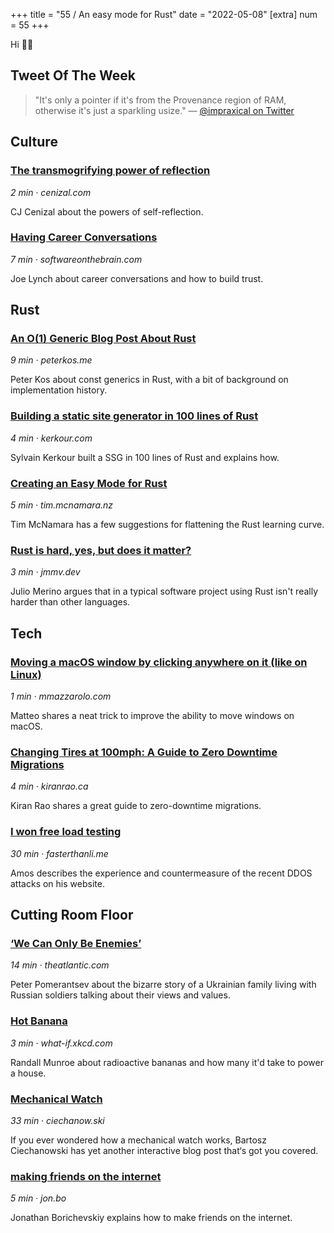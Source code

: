 +++
title = "55 / An easy mode for Rust"
date = "2022-05-08"
[extra]
num = 55
+++

Hi ✌🏻

## Tweet Of The Week
> "It's only a pointer if it's from the Provenance region of RAM, otherwise it's just a sparkling usize."
> — [@impraxical on Twitter](https://twitter.com/impraxical/status/1521229640387420167)

## Culture
### [The transmogrifying power of reflection](https://www.cenizal.com/the-transmogrifying-power-of-reflection/)
_2 min · cenizal.com_

CJ Cenizal about the powers of self-reflection.

### [Having Career Conversations](http://www.softwareonthebrain.com/2021/12/having-career-growth-conversations.html)
_7 min · softwareonthebrain.com_

Joe Lynch about career conversations and how to build trust.

## Rust

### [An O(1) Generic Blog Post About Rust](https://peterkos.me/rust-const-generics/)
_9 min · peterkos.me_

Peter Kos about const generics in Rust, with a bit of background on implementation history.

### [Building a static site generator in 100 lines of Rust](https://kerkour.com/rust-static-site-generator)
_4 min · kerkour.com_

Sylvain Kerkour built a SSG in 100 lines of Rust and explains how.

### [Creating an Easy Mode for Rust](https://tim.mcnamara.nz/post/683022094467039232/easy-mode-for-rust)
_5 min · tim.mcnamara.nz_

Tim McNamara has a few suggestions for flattening the Rust learning curve.

### [Rust is hard, yes, but does it matter?](https://jmmv.dev/2022/05/rust-is-hard-but-does-it-matter.html)
_3 min · jmmv.dev_

Julio Merino argues that in a typical software project using Rust isn't really harder than other languages. 

## Tech
### [Moving a macOS window by clicking anywhere on it (like on Linux)](https://mmazzarolo.com/blog/2022-04-16-drag-window-by-clicking-anywhere-on-macos/)
_1 min · mmazzarolo.com_

Matteo shares a neat trick to improve the ability to move windows on macOS.

### [Changing Tires at 100mph: A Guide to Zero Downtime Migrations](https://kiranrao.ca/2022/05/04/zero-downtime-migrations.html)
_4 min · kiranrao.ca_

Kiran Rao shares a great guide to zero-downtime migrations.


### [I won free load testing](https://fasterthanli.me/articles/i-won-free-load-testing#after-the-storm-collateral-damage)
_30 min · fasterthanli.me_

Amos describes the experience and countermeasure of the recent DDOS attacks on his website.


## Cutting Room Floor

### [‘We Can Only Be Enemies’](https://www.theatlantic.com/ideas/archive/2022/05/putin-war-propaganda-russian-support/629714/)
_14 min · theatlantic.com_

Peter Pomerantsev about the bizarre story of a Ukrainian family living with Russian soldiers talking about their views and values.

### [Hot Banana](https://what-if.xkcd.com/158/)
_3 min · what-if.xkcd.com_

Randall Munroe about radioactive bananas and how many it'd take to power a house.

### [Mechanical Watch](https://ciechanow.ski/mechanical-watch/)
_33 min · ciechanow.ski_

If you ever wondered how a mechanical watch works, Bartosz Ciechanowski has yet another interactive blog post that‘s got you covered.

### [making friends on the internet](https://jon.bo/posts/making-friends-online/)
_5 min · jon.bo_

Jonathan Borichevskiy explains how to make friends on the internet.